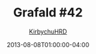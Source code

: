 ---
title: "Grafald #42"
type: "image"
date: 2013-08-08T01:00:00-04:00
draft: false
categories: ["Grafald"]
image_path: "../img/2013/42.png"
alt_text: ""
is_subpage: true
author: "[KirbychuHRD](https://cohost.org/KirbychuHRD)"
---
